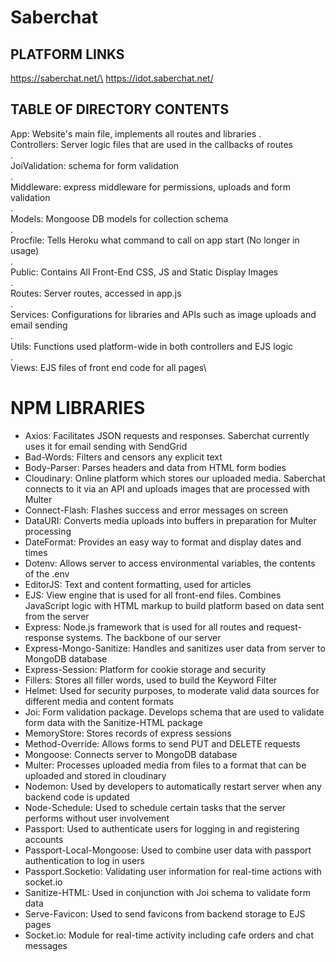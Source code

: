 # Saberchat

PLATFORM LINKS
-----------------------------------------
https://saberchat.net/\
https://idot.saberchat.net/

TABLE OF DIRECTORY CONTENTS
-----------------------------------------
App: Website's main file, implements all routes and libraries
.\
Controllers: Server logic files that are used in the callbacks of routes\
.\
JoiValidation: schema for form validation\
.\
Middleware: express middleware for permissions, uploads and form validation\
.\
Models: Mongoose DB models for collection schema\
.\
Procfile: Tells Heroku what command to call on app start (No longer in usage)\
.\
Public: Contains All Front-End CSS, JS and Static Display Images\
.\
Routes: Server routes, accessed in app.js\
.\
Services: Configurations for libraries and APIs such as image uploads and email sending\
.\
Utils: Functions used platform-wide in both controllers and EJS logic\
.\
Views: EJS files of front end code for all pages\


NPM LIBRARIES
===================================

- Axios: Facilitates JSON requests and responses. Saberchat currently uses it for email sending with SendGrid
- Bad-Words: Filters and censors any explicit text
- Body-Parser: Parses headers and data from HTML form bodies
- Cloudinary: Online platform which stores our uploaded media. Saberchat connects to it via an API and uploads images that are processed with Multer
- Connect-Flash: Flashes success and error messages on screen
- DataURI: Converts media uploads into buffers in preparation for Multer processing
- DateFormat: Provides an easy way to format and display dates and times
- Dotenv: Allows server to access environmental variables, the contents of the .env
- EditorJS: Text and content formatting, used for articles
- EJS: View engine that is used for all front-end files. Combines JavaScript logic with HTML markup to build platform based on data sent from the server
- Express: Node.js framework that is used for all routes and request-response systems. The backbone of our server
- Express-Mongo-Sanitize: Handles and sanitizes user data from server to MongoDB database
- Express-Session: Platform for cookie storage and security
- Fillers: Stores all filler words, used to build the Keyword Filter
- Helmet: Used for security purposes, to moderate valid data sources for different media and content formats
- Joi: Form validation package. Develops schema that are used to validate form data with the Sanitize-HTML package
- MemoryStore: Stores records of express sessions
- Method-Override: Allows forms to send PUT and DELETE requests
- Mongoose: Connects server to MongoDB database
- Multer: Processes uploaded media from files to a format that can be uploaded and stored in cloudinary
- Nodemon: Used by developers to automatically restart server when any backend code is updated
- Node-Schedule: Used to schedule certain tasks that the server performs without user involvement
- Passport: Used to authenticate users for logging in and registering accounts
- Passport-Local-Mongoose: Used to combine user data with passport authentication to log in users
- Passport.Socketio: Validating user information for real-time actions with socket.io
- Sanitize-HTML: Used in conjunction with Joi schema to validate form data
- Serve-Favicon: Used to send favicons from backend storage to EJS pages
- Socket.io: Module for real-time activity including cafe orders and chat messages
